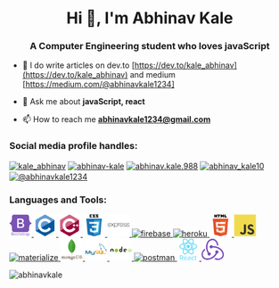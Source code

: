 <h1 align="center">Hi 👋, I'm Abhinav Kale</h1>
<h3 align="center">A Computer Engineering student who loves javaScript</h3>

<!-- <p align="left"> <img src="https://komarev.com/ghpvc/?username=abhinavkale&label=Profile%20views&color=0e75b6&style=flat" alt="abhinavkale" /> </p> -->

<!-- - 🌱 I’m currently learning **Golang** -->

- 📝 I do write articles on dev.to [https://dev.to/kale_abhinav](https://dev.to/kale_abhinav) and medium [https://medium.com/@abhinavkale1234]

- 💬 Ask me about **javaScript, react**

- 📫 How to reach me **abhinavkale1234@gmail.com**

<!-- ### Blogs posts -->
<!-- BLOG-POST-LIST:START -->
<!-- BLOG-POST-LIST:END -->

<h3 align="left">Social media profile handles:</h3>
<p align="left">
<a href="https://dev.to/kale_abhinav" target="blank"><img align="center" src="https://cdn.jsdelivr.net/npm/simple-icons@3.0.1/icons/dev-dot-to.svg" alt="kale_abhinav" height="30" width="40" /></a>
<a href="https://linkedin.com/in/abhinav-kale" target="blank"><img align="center" src="https://raw.githubusercontent.com/rahuldkjain/github-profile-readme-generator/master/src/images/icons/Social/linked-in-alt.svg" alt="abhinav-kale" height="30" width="40" /></a>
<a href="https://fb.com/abhinav.kale.988" target="blank"><img align="center" src="https://raw.githubusercontent.com/rahuldkjain/github-profile-readme-generator/master/src/images/icons/Social/facebook.svg" alt="abhinav.kale.988" height="30" width="40" /></a>
<a href="https://instagram.com/abhinav_kale10" target="blank"><img align="center" src="https://raw.githubusercontent.com/rahuldkjain/github-profile-readme-generator/master/src/images/icons/Social/instagram.svg" alt="abhinav_kale10" height="30" width="40" /></a>
<a href="https://medium.com/@abhinavkale1234" target="blank"><img align="center" src="https://raw.githubusercontent.com/rahuldkjain/github-profile-readme-generator/master/src/images/icons/Social/medium.svg" alt="@abhinavkale1234" height="30" width="40" /></a>
<!-- <a href="https://www.leetcode.com/abhinavkale1234" target="blank"><img align="center" src="https://raw.githubusercontent.com/rahuldkjain/github-profile-readme-generator/master/src/images/icons/Social/leet-code.svg" alt="abhinavkale1234" height="30" width="40" /></a> -->
</p>

<h3 align="left">Languages and Tools:</h3>
<p align="left"> <a href="https://getbootstrap.com" target="_blank"> <img src="https://raw.githubusercontent.com/devicons/devicon/master/icons/bootstrap/bootstrap-plain-wordmark.svg" alt="bootstrap" width="40" height="40"/> </a> <a href="https://www.cprogramming.com/" target="_blank"> <img src="https://raw.githubusercontent.com/devicons/devicon/master/icons/c/c-original.svg" alt="c" width="40" height="40"/> </a> <a href="https://www.w3schools.com/cpp/" target="_blank"> <img src="https://raw.githubusercontent.com/devicons/devicon/master/icons/cplusplus/cplusplus-original.svg" alt="cplusplus" width="40" height="40"/> </a> <a href="https://www.w3schools.com/css/" target="_blank"> <img src="https://raw.githubusercontent.com/devicons/devicon/master/icons/css3/css3-original-wordmark.svg" alt="css3" width="40" height="40"/> </a> <a href="https://expressjs.com" target="_blank"> <img src="https://raw.githubusercontent.com/devicons/devicon/master/icons/express/express-original-wordmark.svg" alt="express" width="40" height="40"/> </a> <a href="https://firebase.google.com/" target="_blank"> <img src="https://www.vectorlogo.zone/logos/firebase/firebase-icon.svg" alt="firebase" width="40" height="40"/> </a> <a href="https://heroku.com" target="_blank"> <img src="https://www.vectorlogo.zone/logos/heroku/heroku-icon.svg" alt="heroku" width="40" height="40"/> </a> <a href="https://www.w3.org/html/" target="_blank"> <img src="https://raw.githubusercontent.com/devicons/devicon/master/icons/html5/html5-original-wordmark.svg" alt="html5" width="40" height="40"/> </a> <a href="https://developer.mozilla.org/en-US/docs/Web/JavaScript" target="_blank"> <img src="https://raw.githubusercontent.com/devicons/devicon/master/icons/javascript/javascript-original.svg" alt="javascript" width="40" height="40"/> </a> <a href="https://materializecss.com/" target="_blank"> <img src="https://raw.githubusercontent.com/prplx/svg-logos/5585531d45d294869c4eaab4d7cf2e9c167710a9/svg/materialize.svg" alt="materialize" width="40" height="40"/> </a> <a href="https://www.mongodb.com/" target="_blank"> <img src="https://raw.githubusercontent.com/devicons/devicon/master/icons/mongodb/mongodb-original-wordmark.svg" alt="mongodb" width="40" height="40"/> </a> <a href="https://www.mysql.com/" target="_blank"> <img src="https://raw.githubusercontent.com/devicons/devicon/master/icons/mysql/mysql-original-wordmark.svg" alt="mysql" width="40" height="40"/> </a> <a href="https://nodejs.org" target="_blank"> <img src="https://raw.githubusercontent.com/devicons/devicon/master/icons/nodejs/nodejs-original-wordmark.svg" alt="nodejs" width="40" height="40"/> </a> <a href="https://postman.com" target="_blank"> <img src="https://www.vectorlogo.zone/logos/getpostman/getpostman-icon.svg" alt="postman" width="40" height="40"/> </a> <a href="https://reactjs.org/" target="_blank"> <img src="https://raw.githubusercontent.com/devicons/devicon/master/icons/react/react-original-wordmark.svg" alt="react" width="40" height="40"/> </a> <a href="https://redux.js.org" target="_blank"> <img src="https://raw.githubusercontent.com/devicons/devicon/master/icons/redux/redux-original.svg" alt="redux" width="40" height="40"/> </a> </p>

<p><img align="left" src="https://github-readme-stats.vercel.app/api/top-langs?username=abhinavkale&show_icons=true&locale=en&layout=compact" alt="abhinavkale" /></p>

<!-- <p>&nbsp;<img align="center" src="https://github-readme-stats.vercel.app/api?username=abhinavkale&show_icons=true&locale=en" alt="abhinavkale" /></p> -->

<!-- <p><img align="center" src="https://github-readme-streak-stats.herokuapp.com/?user=abhinavkale&" alt="abhinavkale" /></p> -->

